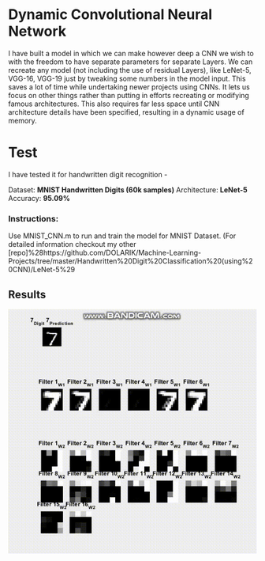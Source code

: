 # Dynamic Convolutional Neural Network

I have built a model in which we can make however deep a CNN we wish to with the freedom to have separate parameters for separate Layers. We can recreate any model (not including the use of residual Layers), like LeNet-5, VGG-16, VGG-19 just by tweaking some numbers in the model input. This saves a lot of time while undertaking newer projects using CNNs. It lets us focus on other things rather than putting in efforts recreating or modifying famous architectures. This also requires far less space until CNN architecture details have been specified, resulting in a dynamic usage of memory.

# Test

I have tested it for handwritten digit recognition -

Dataset: **MNIST Handwritten Digits (60k samples)**
Architecture: **LeNet-5**
Accuracy: **95.09%**

### Instructions:

Use MNIST_CNN.m to run and train the model for MNIST Dataset. (For detailed information checkout my other [repo]%28https://github.com/DOLARIK/Machine-Learning-Projects/tree/master/Handwritten%20Digit%20Classification%20(using%20CNN)/LeNet-5%29

## Results

![Results](https://github.com/DOLARIK/dynamic_cnn/blob/master/results/handwritten_dig_cnn_2.gif)
